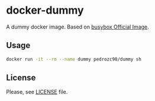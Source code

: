 # docker-dummy

A dummy docker image. Based on [busybox Official Image](https://hub.docker.com/_/busybox).

## Usage

```bash
docker run -it --rm --name dummy pedrozc90/dummy sh
```

## License

Please, see [LICENSE](./LICENSE) file.
